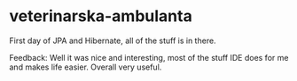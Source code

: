 # veterinarska-ambulanta

First day of JPA and Hibernate, all of the stuff is in there. 

Feedback: Well it was nice and interesting, most of the stuff IDE does for me and makes life easier. Overall very useful.
